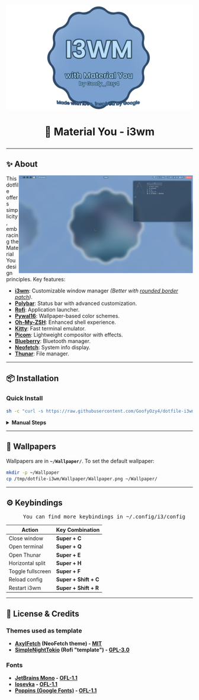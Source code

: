 ![logo](https://github.com/GoofyOzy4/dotfile-i3wm/blob/main/Photos/new-logo-fix.png)

# <p align="center">🎨 Material You - i3wm</p>

---

## ✨ About
<a>
   <picture>
      <source media="(prefers-color-scheme: dark)" alt="" align="right" width="370px" srcset="https://github.com/GoofyOzy4/dotfile-i3wm/blob/main/Photos/example+.png"/>
      <img alt="" align="right" width="470px" src="https://github.com/GoofyOzy4/dotfile-i3wm/blob/main/Photos/example.png"/>
   </picture>
</a>

This dotfile offers simplicity , embracing the Material You design principles. Key features:
- **[i3wm](https://github.com/i3/i3)**: Customizable window manager *(Better with [rounded border patch](https://aur.archlinux.org/packages/i3-rounded-border-patch-git))*.
- **[Polybar](https://github.com/polybar/polybar)**: Status bar with advanced customization.
- **[Rofi](https://github.com/davatorium/rofi)**: Application launcher.
- **[Pywal16](https://github.com/eylles/pywal16)**: Wallpaper-based color schemes.
- **[Oh-My-ZSH](https://github.com/ohmyzsh/ohmyzsh)**: Enhanced shell experience.
- **[Kitty](https://github.com/kovidgoyal/kitty)**: Fast terminal emulator.
- **[Picom](https://github.com/yshui/picom)**: Lightweight compositor with effects.
- **[Blueberry](https://github.com/linuxmint/blueberry)**: Bluetooth manager.
- **[Neofetch](https://github.com/dylanaraps/neofetch)**: System info display.
- **[Thunar](https://docs.xfce.org/xfce/thunar/start)**: File manager.

---

## 📦 Installation

### Quick Install
```sh
sh -c "curl -s https://raw.githubusercontent.com/GoofyOzy4/dotfile-i3wm/main/beta-install.sh | sh"
```

<details>
<summary><b>Manual Steps</b></summary>

#### 1. Install Dependencies

**Debian/Ubuntu**:
```sh
sudo apt update && sudo apt install git unzip zip feh blueberry kitty neofetch maim picom rofi bluez polybar thunar xclip noto-fonts-emoji -y
```

**Arch/Manjaro**:
```sh
sudo pacman -S git unzip zip feh blueberry kitty neofetch maim picom rofi bluez polybar thunar xclip autotiling noto-fonts-emoji --noconfirm
```

**Fedora**:
```sh
sudo dnf install git unzip zip feh blueberry kitty neofetch maim picom rofi bluez polybar thunar xclip noto-fonts-emoji -y
```

**OpenSUSE**:
```sh
sudo zypper install git unzip zip feh blueberry kitty neofetch maim picom rofi bluez polybar thunar xclip noto-fonts-emoji -y
```

#### 2. Install Fonts

```bash
mkdir -p ~/.local/share/fonts

# JetBrains Mono
wget https://github.com/ryanoasis/nerd-fonts/releases/download/v3.2.1/JetBrainsMono.zip
unzip JetBrainsMono.zip -d ~/.local/share/fonts/JetBrainsMono

# Poppins
wget --no-hsts -cNP ~/.local/share/fonts/Poppins/ \
https://raw.githubusercontent.com/google/fonts/main/ofl/poppins/Poppins-{Regular,Bold,Italic,BoldItalic,Light,LightItalic,Medium,MediumItalic,SemiBold,SemiBoldItalic,Thin,ThinItalic}.ttf

# Iosevka
wget https://github.com/ryanoasis/nerd-fonts/releases/download/v3.2.1/Iosevka.zip
unzip Iosevka.zip -d ~/.local/share/fonts/Iosevka

rm -rf JetBrainsMono.zip Iosevka.zip
fc-cache -fv
```

#### 3. Install Dotfile
```bash
git clone https://github.com/GoofyOzy4/dotfile-i3wm /tmp/dotfile-i3wm
cp -r /tmp/dotfile-i3wm/.config/* ~/.config/
cp -r /tmp/dotfile-i3wm/.local/share/* ~/.local/share/
cp /tmp/dotfile-i3wm/.zshrc ~/.
rm -rf /tmp/dotfile-i3wm
```
</details>

---

## 🎨 Wallpapers

Wallpapers are in **`~/Wallpaper/`**. To set the default wallpaper:
```bash
mkdir -p ~/Wallpaper
cp /tmp/dotfile-i3wm/Wallpaper/Wallpaper.png ~/Wallpaper/
```

---

## ⚙️ Keybindings

<pre align="center">
   <a>You can find more keybindings in ~/.config/i3/config</a>
</pre>

| Action               | Key Combination          |
|----------------------|--------------------------|
| Close window         | **Super + C**           |
| Open terminal        | **Super + Q**           |
| Open Thunar          | **Super + E**           |
| Horizontal split     | **Super + H**           |
| Toggle fullscreen    | **Super + F**           |
| Reload config        | **Super + Shift + C**   |
| Restart i3wm         | **Super + Shift + R**   |


---

## 📜 License & Credits
### Themes used as template
- **[AxylFetch](https://github.com/Chick2D/neofetch-themes/blob/main/small/axylfetch.conf) (NeoFetch theme) - [MIT](https://github.com/Chick2D/neofetch-themes?tab=MIT-1-ov-file#readme)**
- **[SimpleNightTokio](https://github.com/newmanls/rofi-themes-collection/blob/master/themes/simple-tokyonight.rasi) (Rofi "template") - [GPL-3.0](https://github.com/newmanls/rofi-themes-collection/tree/master?tab=GPL-3.0-1-ov-file)**

### Fonts
- **[JetBrains Mono](https://github.com/JetBrains/JetBrainsMono?tab=readme-ov-file) - [OFL-1.1](https://github.com/JetBrains/JetBrainsMono?tab=OFL-1.1-1-ov-file#readme)**
- **[Iosevka](https://github.com/be5invis/Iosevka) - [OFL-1.1](https://github.com/be5invis/Iosevka?tab=OFL-1.1-1-ov-file)**
- **[Poppins (Google Fonts)](https://fonts.google.com/specimen/Poppins) - [OFL-1.1](https://fonts.google.com/specimen/Poppins/license)**
